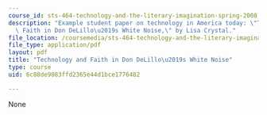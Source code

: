 ```yaml
---
course_id: sts-464-technology-and-the-literary-imagination-spring-2008
description: "Example student paper on technology in America today: \"Technology and\
  \ Faith in Don DeLillo\u2019s White Noise,\" by Lisa Crystal."
file_location: /coursemedia/sts-464-technology-and-the-literary-imagination-spring-2008/6c88de9083ffd2365e44d1bce1776482_crystal_wk2.pdf
file_type: application/pdf
layout: pdf
title: "Technology and Faith in Don DeLillo\u2019s White Noise"
type: course
uid: 6c88de9083ffd2365e44d1bce1776482

---
```

None